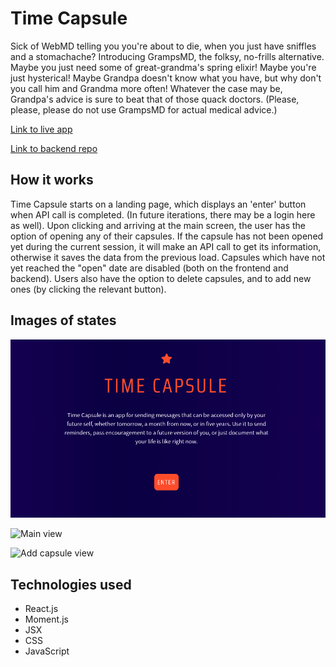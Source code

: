 <h1>Time Capsule</h1>

Sick of WebMD telling you you're about to die, when you just have sniffles and a stomachache? Introducing GrampsMD, the folksy, no-frills alternative. Maybe you just need some of great-grandma's spring elixir! Maybe you're just hysterical! Maybe Grandpa doesn't know what you have, but why don't you call him and Grandma more often! Whatever the case may be, Grandpa's advice is sure to beat that of those quack doctors. (Please, please, please do not use GrampsMD for actual medical advice.)

[Link to live app](https://timecapsule.now.sh/)

[Link to backend repo](https://github.com/gusmcnair/TimeCapsuleAPI)

<h2>How it works</h2>
Time Capsule starts on a landing page, which displays an 'enter' button when API call is completed. (In future iterations, there may be a login here as well). Upon clicking and arriving at the main screen, the user has the option of opening any of their capsules. If the capsule has not been opened yet during the current session, it will make an API call to get its information, otherwise it saves the data from the previous load. Capsules which have not yet reached the "open" date are disabled (both on the frontend and backend). Users also have the option to delete capsules, and to add new ones (by clicking the relevant button).


<h2>Images of states</h2>

![Landing page](https://github.com/gusmcnair/TimeCapsuleClient2/blob/master/src/graphics/openpage.png?raw=true)

![Main view](https://github.com/gusmcnair/GrampsMDClient/blob/master/src/graphics/capsulespage.png?raw=true)

![Add capsule view](https://github.com/gusmcnair/GrampsMDClient/blob/master/src/graphics/newcapsulepage.png?raw=true)

<h2>Technologies used</h2>
<ul>
    <li>React.js</li>
    <li>Moment.js</li>
    <li>JSX</li>
    <li>CSS</li>
    <li>JavaScript</li>
</ul>

